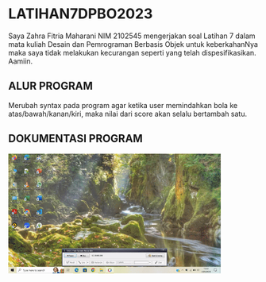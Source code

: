 # LATIHAN7DPBO2023

Saya Zahra Fitria Maharani NIM 2102545 mengerjakan soal Latihan 7 dalam mata kuliah Desain dan Pemrograman Berbasis Objek untuk keberkahanNya maka saya tidak melakukan kecurangan seperti yang telah dispesifikasikan. Aamiin.

## ALUR PROGRAM

Merubah syntax pada program agar ketika user memindahkan bola ke atas/bawah/kanan/kiri, maka nilai dari score akan selalu bertambah satu.

## DOKUMENTASI PROGRAM

<img src="https://github.com/zahraftrm/LATIHAN7DPBO2023/blob/main/Dokumentasi%20Program.gif" width=85% height=85%>
